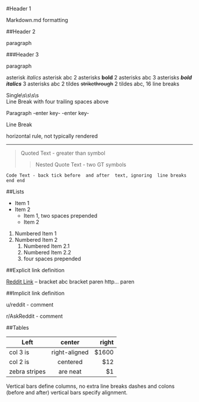 #Header 1

  Markdown.md formatting

##Header 2

  paragraph

###Header 3

  paragraph

asterisk 
*italics*
asterisk 
 abc 
2 asterisks 
**bold**
2 asterisks
 abc 
3 asterisks
***bold italics***
3 asterisks
 abc 
2 tildes 
~~strikethrough~~
2 tildes 
 abc, 16 line breaks

Single\s\s\s\s    
Line Break with four trailing spaces above

Paragraph -enter key- -enter key-

Line Break

horizontal rule, not typically rendered 
***

> Quoted Text - greater than symbol
>> Nested Quote Text - two GT symbols

`Code Text - back tick before 
   and after 
   text, ignoring 
     line breaks
   end
end`

##Lists

* Item 1
* Item 2
  + Item 1, two spaces prepended
  + Item 2 

1. Numbered Item 1
2. Numbered Item 2
    1. Numbered Item 2.1
    2. Numbered Item 2.2 
    3. four spaces prepended

##Explicit link definition

[Reddit Link](http://reddit.com) – bracket abc bracket paren http... paren

##Implicit link definition

 u/reddit - comment 

 r/AskReddit - comment 

##Tables

| Left          | center        | right |
| ------------- |:-------------:| -----:|
| col 3 is      | right-aligned | $1600 |
| col 2 is      | centered      |   $12 |
| zebra stripes | are neat      |    $1 |

Vertical bars define columns, 
no extra line breaks
dashes and colons (before and after) 
vertical bars specify alignment.
